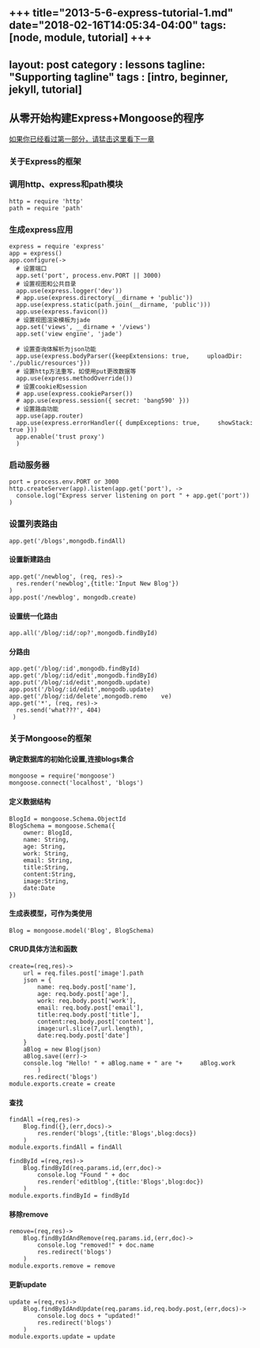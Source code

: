 +++
title="2013-5-6-express-tutorial-1.md"
date="2018-02-16T14:05:34-04:00"
tags: [node, module, tutorial]
+++
---
layout: post
category : lessons
tagline: "Supporting tagline"
tags : [intro, beginner, jekyll, tutorial]
---
## 从零开始构建Express+Mongoose的程序

[如果你已经看过第一部分，请猛击这里看下一章](http://linuxing3.github.io/lessons/2013/05/06/express-tutorial-2/)

### 关于Express的框架

### 调用http、express和path模块
    http = require 'http'
    path = require 'path'
### 生成express应用
    express = require 'express'
    app = express()
    app.configure(->
      # 设置端口
      app.set('port', process.env.PORT || 3000)
      # 设置视图和公共目录
      app.use(express.logger('dev'))
      # app.use(express.directory(__dirname + 'public'))
      app.use(express.static(path.join(__dirname, 'public')))
      app.use(express.favicon())
      # 设置视图渲染模板为jade
      app.set('views', __dirname + '/views')
      app.set('view engine', 'jade')

      # 设置查询体解析为json功能
      app.use(express.bodyParser({keepExtensions: true,     uploadDir: './public/resources'}))
      # 设置http方法重写，如使用put更改数据等
      app.use(express.methodOverride())
      # 设置cookie和session
      # app.use(express.cookieParser())
      # app.use(express.session({ secret: 'bang590' }))
      # 设置路由功能
      app.use(app.router)
      app.use(express.errorHandler({ dumpExceptions: true,     showStack: true }))
      app.enable('trust proxy')
      )

### 启动服务器
    port = process.env.PORT or 3000
    http.createServer(app).listen(app.get('port'), ->
      console.log("Express server listening on port " + app.get('port'))
    )

### 设置列表路由
    app.get('/blogs',mongodb.findAll)

#### 设置新建路由
    app.get('/newblog', (req, res)->
      res.render('newblog',{title:'Input New Blog'})
    )
    app.post('/newblog', mongodb.create)

#### 设置统一化路由
    app.all('/blog/:id/:op?',mongodb.findById)

#### 分路由
    app.get('/blog/:id',mongodb.findById)
    app.get('/blog/:id/edit',mongodb.findById)
    app.put('/blog/:id/edit',mongodb.update)
    app.post('/blog/:id/edit',mongodb.update)
    app.get('/blog/:id/delete',mongodb.remo    ve)
    app.get('*', (req, res)->
      res.send('what???', 404)
     )

### 关于Mongoose的框架

#### 确定数据库的初始化设置,连接blogs集合
    mongoose = require('mongoose')
    mongoose.connect('localhost', 'blogs')

#### 定义数据结构
    BlogId = mongoose.Schema.ObjectId
    BlogSchema = mongoose.Schema({
	    owner: BlogId,
	    name: String,
	    age: String,
	    work: String,
	    email: String,
	    title:String,
	    content:String,
	    image:String,
	    date:Date
    })

#### 生成表模型，可作为类使用
    Blog = mongoose.model('Blog', BlogSchema)
#### CRUD具体方法和函数
    create=(req,res)->
	    url = req.files.post['image'].path
	    json = {
		    name: req.body.post['name'],
		    age: req.body.post['age'],
		    work: req.body.post['work'],
		    email: req.body.post['email'],
		    title:req.body.post['title'],
		    content:req.body.post['content'],
		    image:url.slice(7,url.length),
		    date:req.body.post['date']
	    }
	    aBlog = new Blog(json)
	    aBlog.save((err)->
		console.log "Hello! " + aBlog.name + " are "+     aBlog.work
		    )
	    res.redirect('blogs')
    module.exports.create = create

#### 查找
    findAll =(req,res)->
	    Blog.find({},(err,docs)->
		    res.render('blogs',{title:'Blogs',blog:docs})
	    )
    module.exports.findAll = findAll

    findById =(req,res)->
	    Blog.findById(req.params.id,(err,doc)->
		    console.log "Found " + doc
		    res.render('editblog',{title:'Blogs',blog:doc})
	    )
    module.exports.findById = findById

#### 移除remove
    remove=(req,res)->
	    Blog.findByIdAndRemove(req.params.id,(err,doc)->
		    console.log "removed!" + doc.name
		    res.redirect('blogs')
	    )
    module.exports.remove = remove

#### 更新update
    update =(req,res)->
    	Blog.findByIdAndUpdate(req.params.id,req.body.post,(err,docs)->
		    console.log docs + "updated!"
		    res.redirect('blogs')
	    )
    module.exports.update = update

